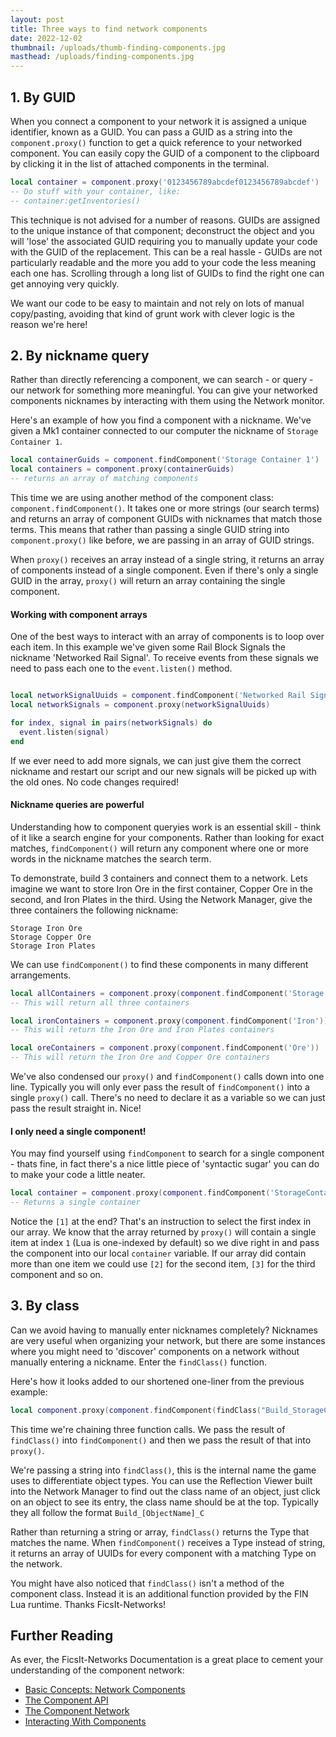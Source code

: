 ```yaml
---
layout: post
title: Three ways to find network components
date: 2022-12-02
thumbnail: /uploads/thumb-finding-components.jpg
masthead: /uploads/finding-components.jpg
---
```


## 1. By GUID

When you connect a component to your network it is assigned a unique identifier, known as a GUID. You can pass a GUID as a string into the `component.proxy()` function to get a quick reference to your networked component. You can easily copy the GUID of a component to the clipboard by clicking it in the list of attached components in the terminal.

```lua
local container = component.proxy('0123456789abcdef0123456789abcdef')
-- Do stuff with your container, like:
-- container:getInventories()
```

This technique is not advised for a number of reasons. GUIDs are assigned to the unique instance of that component; deconstruct the object and you will 'lose' the associated GUID requiring you to manually update your code with the GUID of the replacement. This can be a real hassle - GUIDs are not particularly readable and the more you add to your code the less meaning each one has. Scrolling through a long list of GUIDs to find the right one can get annoying very quickly. 

We want our code to be easy to maintain and not rely on lots of manual copy/pasting, avoiding that kind of grunt work with clever logic is the reason we're here! 

## 2. By nickname query

Rather than directly referencing a component, we can search - or query - our network for something more meaningful. You can give your networked components nicknames by interacting with them using the Network monitor. 

Here's an example of how you find a component with a nickname. We've given a Mk1 container connected to our computer the nickname of `Storage Container 1`.

```lua
local containerGuids = component.findComponent('Storage Container 1')
local containers = component.proxy(containerGuids)
-- returns an array of matching components
```

This time we are using another method of the component class: `component.findComponent()`. It takes one or more strings (our search terms) and returns an array of component GUIDs with nicknames that match those terms. This means that rather than passing a single GUID string into `component.proxy()` like before, we are passing in an array of GUID strings. 

When `proxy()` receives an array instead of a single string, it returns an array of components instead of a single component. Even if there's only a single GUID in the array, `proxy()` will return an array containing the single component.

#### Working with component arrays

One of the best ways to interact with an array of components is to loop over each item. In this example we've given some Rail Block Signals the nickname 'Networked Rail Signal'. To receive events from these signals we need to pass each one to the `event.listen()` method.

```lua

local networkSignalUuids = component.findComponent('Networked Rail Signal')
local networkSignals = component.proxy(networkSignalUuids)

for index, signal in pairs(networkSignals) do
  event.listen(signal)
end
```

If we ever need to add more signals, we can just give them the correct nickname and restart our script and our new signals will be picked up with the old ones. No code changes required!

#### Nickname queries are powerful

Understanding how to component queryies work is an essential skill - think of it like a search engine for your components. Rather than looking for exact matches, `findComponent()` will return any component where one or more words in the nickname matches the search term. 

To demonstrate, build 3 containers and connect them to a network. Lets imagine we want to store Iron Ore in the first container, Copper Ore in the second, and Iron Plates in the third. Using the Network Manager, give the three containers the following nickname:

```
Storage Iron Ore
Storage Copper Ore
Storage Iron Plates
```

We can use `findComponent()` to find these components in many different arrangements. 

```lua
local allContainers = component.proxy(component.findComponent('Storage'))
-- This will return all three containers

local ironContainers = component.proxy(component.findComponent('Iron'))
-- This will return the Iron Ore and Iron Plates containers

local oreContainers = component.proxy(component.findComponent('Ore'))
-- This will return the Iron Ore and Copper Ore containers
```

We've also condensed our `proxy()` and `findComponent()` calls down into one line. Typically you will only ever pass the result of `findComponent()` into a single `proxy()` call. There's no need to declare it as a variable so we can just pass the result straight in. Nice!


#### I only need a single component!

You may find yourself using `findComponent` to search for a single component - thats fine, in fact there's a nice little piece of 'syntactic sugar' you can do to make your code a little neater.

```lua
local container = component.proxy(component.findComponent('StorageContainer 1'))[1]
-- Returns a single container
```

Notice the `[1]` at the end? That's an instruction to select the first index in our array. We know that the array returned by `proxy()` will contain a single item at index `1` (Lua is one-indexed by default) so we dive right in and pass the component into our local `container` variable. If our array did contain more than one item  we could use `[2]` for the second item, `[3]` for the third component and so on.


## 3. By class

Can we avoid having to manually enter nicknames completely? Nicknames are very useful when organizing your network, but there are some instances where you might need to 'discover' components on a network without manually entering a nickname. Enter the `findClass()` function.

Here's how it looks added to our shortened one-liner from the previous example:

```lua
local component.proxy(component.findComponent(findClass("Build_StorageContainerMk1_C")))
```

This time we're chaining three function calls. We pass the result of `findClass()` into `findComponent()` and then we pass the result of that into `proxy()`.

We're passing a string into `findClass()`, this is the internal name the game uses to differentiate object types. You can use the Reflection Viewer built into the Network Manager to find out the class name of an object, just click on an object to see its entry, the class name should be at the top. Typically they all follow the format `Build_[ObjectName]_C`

Rather than returning a string or array, `findClass()` returns the Type that matches the name. When `findComponent()` receives a Type instead of string, it returns an array of UUIDs for every component with a matching Type on the network. 
 
You might have also noticed that `findClass()` isn't a method of the component class. Instead it is an additional function provided by the FIN Lua runtime. Thanks FicsIt-Networks!

## Further Reading

As ever, the FicsIt-Networks Documentation is a great place to cement your understanding of the component network:

* [Basic Concepts: Network Components](https://docs.ficsit.app/ficsit-networks/latest/BasicConcept.html#_network_components)
* [The Component API](https://docs.ficsit.app/ficsit-networks/latest/lua/api/Component.html)
* [The Component Network](https://docs.ficsit.app/ficsit-networks/latest/lua/guide/TheComponentNetwork.html)
* [Interacting With Components](https://docs.ficsit.app/ficsit-networks/latest/lua/guide/InteractingWithComponents.html)



